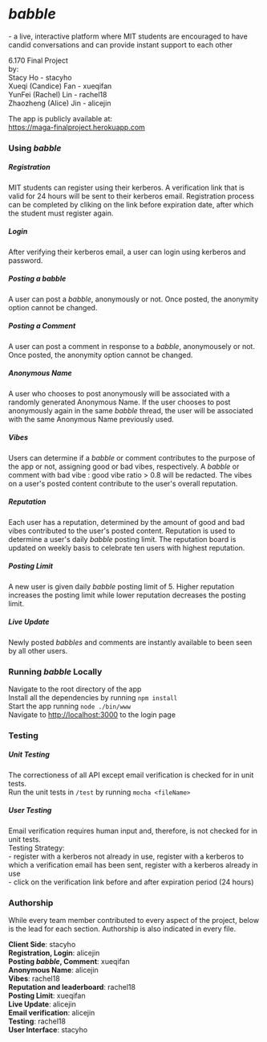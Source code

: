 <h1><i>babble</i></h1>
- a live, interactive platform where MIT students are encouraged to have candid conversations and can provide instant support to each other

<p>6.170 Final Project<br>
by:<br>
Stacy Ho - stacyho<br>
Xueqi (Candice) Fan - xueqifan<br>
YunFei (Rachel) Lin - rachel18<br>
Zhaozheng (Alice) Jin - alicejin</p>

<p>The app is publicly available at:<br>
<a href='https://maga-finalproject.herokuapp.com'>https://maga-finalproject.herokuapp.com</a></p>

<h3>Using <i>babble</i></h3>
<h5>Registration</h5>
<p>MIT students can register using their kerberos. A verification link that is valid for 24 hours will be sent to their kerberos email. Registration process can be completed by cliking on the link before expiration date, after which the student must register again.</p>
<h5>Login</h5>
<p>After verifying their kerberos email, a user can login using kerberos and password. </p>
<h5>Posting a <i>babble</i></h5>
<p>A user can post a <i>babble</i>, anonymously or not. Once posted, the anonymity option cannot be changed. </p>
<h5>Posting a Comment</h5>
<p>A user can post a comment in response to a <i>babble</i>, anonymousely or not. Once posted, the anonymity option cannot be changed. </p>
<h5>Anonymous Name</h5>
<p>A user who chooses to post anonymously will be associated with a randomly generated Anonymous Name. If the user chooses to post anonymously again in the same <i>babble</i> thread, the user will be associated with the same Anonymous Name previously used. </p>
<h5>Vibes</h5>
<p>Users can determine if a <i>babble</i> or comment contributes to the purpose of the app or not, assigning good or bad vibes, respectively. A <i>babble</i> or comment with bad vibe : good vibe ratio > 0.8 will be redacted. The vibes on a user's posted content contribute to the user's overall reputation. </p>
<h5>Reputation</h5>
<p>Each user has a reputation, determined by the amount of good and bad vibes contributed to the user's posted content. Reputation is used to determine a user's daily <i>babble</i> posting limit. The reputation board is updated on weekly basis to celebrate ten users with highest reputation. </p>
<h5>Posting Limit</h5>
<p>A new user is given daily <i>babble</i> posting limit of 5. Higher reputation increases the posting limit while lower reputation decreases the posting limit.</p>
<h5>Live Update</h5>
<p>Newly posted <i>babbles</i> and comments are instantly available to been seen by all other users.</p>

<h3>Running <i>babble</i> Locally</h3>
<p>Navigate to the root directory of the app <br>
Install all the dependencies by running <code>npm install</code><br>
Start the app running <code>node ./bin/www</code><br>
Navigate to <a href='http://localhost:3000'>http://localhost:3000</a> to the login page</p>

<h3>Testing</h3>
<h5>Unit Testing</h5>
<p>The correctioness of all API except email verification is checked for in unit tests.<br>
Run the unit tests in <code>/test</code> by running <code>mocha &lt;fileName&gt;</code></p>
<h5>User Testing</h5>
<p>Email verification requires human input and, therefore, is not checked for in unit tests.<br>
Testing Strategy:<br> 
- register with a kerberos not already in use, register with a kerberos to which a verification email has been sent, register with a kerberos already in use<br>
- click on the verification link before and after expiration period (24 hours)</p>

<h3>Authorship</h3>
<p>While every team member contributed to every aspect of the project, below is the lead for each section. Authorship is also indicated in every file.</p>
<p>
<b>Client Side</b>: stacyho<br>
<b>Registration, Login</b>: alicejin<br>
<b>Posting <i>babble</i>, Comment</b>: xueqifan<br>
<b>Anonymous Name</b>: alicejin<br>
<b>Vibes</b>: rachel18<br>
<b>Reputation and leaderboard</b>: rachel18<br>
<b>Posting Limit</b>: xueqifan<br>
<b>Live Update</b>: alicejin<br>
<b>Email verification</b>: alicejin<br>
<b>Testing</b>: rachel18<br>
<b>User Interface</b>: stacyho<br>
</p>
